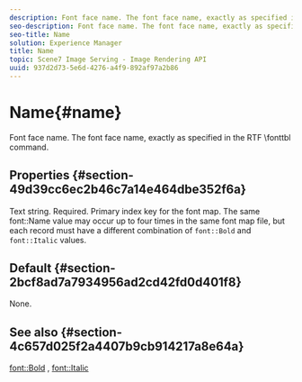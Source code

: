 ```yaml
---
description: Font face name. The font face name, exactly as specified in the RTF \fonttbl command.
seo-description: Font face name. The font face name, exactly as specified in the RTF \fonttbl command.
seo-title: Name
solution: Experience Manager
title: Name
topic: Scene7 Image Serving - Image Rendering API
uuid: 937d2d73-5e6d-4276-a4f9-892af97a2b86
---
```


# Name{#name}

Font face name. The font face name, exactly as specified in the RTF \fonttbl command.

## Properties {#section-49d39cc6ec2b46c7a14e464dbe352f6a}

Text string. Required. Primary index key for the font map. The same font::Name value may occur up to four times in the same font map file, but each record must have a different combination of `font::Bold` and `font::Italic` values.

## Default {#section-2bcf8ad7a7934956ad2cd42fd0d401f8}

None.

## See also {#section-4c657d025f2a4407b9cb914217a8e64a}

[font::Bold](r_bold_font.md#reference_F7B017EF67574A29ABFC3954AB64159C) , [font::Italic](r_italic_font.md#reference_DC04A532B34A41AF81B0B9644ACFAAD6) 
